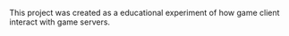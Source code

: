 This project was created as a educational experiment of how game client interact with game servers.
